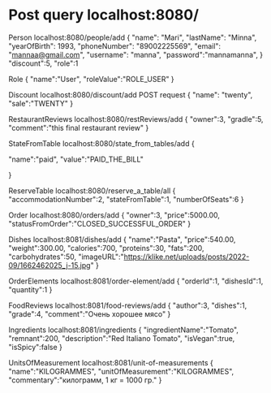 # Post query localhost:8080/
Person
localhost:8080/people/add
{
"name": "Mari",
"lastName": "Minna",
"yearOfBirth": 1993,
"phoneNumber": "89002225569",
"email": "mannaa@gmail.com",
"username": "manna",
"password":"mannamanna",
}
"discount":5,
"role":1

Role
{
"name":"User",
"roleValue":"ROLE_USER"
}

Discount
localhost:8080/discount/add
POST request
{
"name": "twenty",
"sale":"TWENTY"
}

RestaurantReviews
localhost:8080/restReviews/add
{
"owner":3,
"gradle":5,
"comment":"this final restaurant review"
}


StateFromTable
localhost:8080/state_from_tables/add
{

"name":"paid",
"value":"PAID_THE_BILL"

}


ReserveTable
localhost:8080/reserve_a_table/all
{
"accommodationNumber":2,
"stateFromTable":1,
"numberOfSeats":6
}

Order
localhost:8080/orders/add
{
"owner":3,
"price":5000.00,
"statusFromOrder":"CLOSED_SUCCESSFUL_ORDER"
}

Dishes
localhost:8081/dishes/add
{
"name":"Pasta",
"price":540.00,
"weight":300.00,
"calories":700,
"proteins":30,
"fats":200,
"carbohydrates":50,
"imageURL":"https://klike.net/uploads/posts/2022-09/1662462025_j-15.jpg"
}

OrderElements
localhost:8081/order-element/add
{
"orderId":1,
"dishesId":1,
"quantity":1
}

FoodReviews
localhost:8081/food-reviews/add
{
"author":3,
"dishes":1,
"grade":4,
"comment":"Очень хорошее мясо"
}

Ingredients
localhost:8081/ingredients
{
"ingredientName":"Tomato",
"remnant":200,
"description":"Red Italiano Tomato",
"isVegan":true,
"isSpicy":false
}

UnitsOfMeasurement
localhost:8081/unit-of-measurements
{
"name":"KILOGRAMMES",
"unitOfMeasurement":"KILOGRAMMES",
"commentary":"килограмм, 1 кг = 1000 гр."
}
